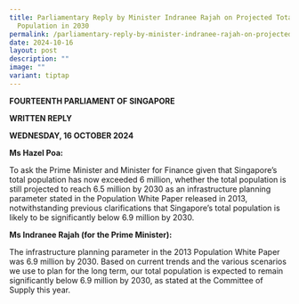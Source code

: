 ```yaml
---
title: Parliamentary Reply by Minister Indranee Rajah on Projected Total
  Population in 2030
permalink: /parliamentary-reply-by-minister-indranee-rajah-on-projected-total-population-in-2030/
date: 2024-10-16
layout: post
description: ""
image: ""
variant: tiptap
---
```

<p><strong>FOURTEENTH PARLIAMENT OF SINGAPORE</strong>
</p>
<p><strong>WRITTEN REPLY</strong>&nbsp;</p>
<p><strong>WEDNESDAY, 16 OCTOBER 2024</strong>
</p>
<p></p>
<p><strong>Ms Hazel Poa:</strong>
</p>
<p>To ask the Prime Minister and Minister for Finance given that Singapore’s
total population has now exceeded 6 million, whether the total population
is still projected to reach 6.5 million by 2030 as an infrastructure planning
parameter stated in the Population White Paper released in 2013, notwithstanding
previous clarifications that Singapore’s total population is likely to
be significantly below 6.9 million by 2030.</p>
<p><strong>Ms Indranee Rajah (for the Prime Minister):</strong>
</p>
<p>The infrastructure planning parameter in the 2013 Population White Paper
was 6.9 million by 2030. Based on current trends and the various scenarios
we use to plan for the long term, our total population is expected to remain
significantly below 6.9 million by 2030, as stated at the Committee of
Supply this year.</p>